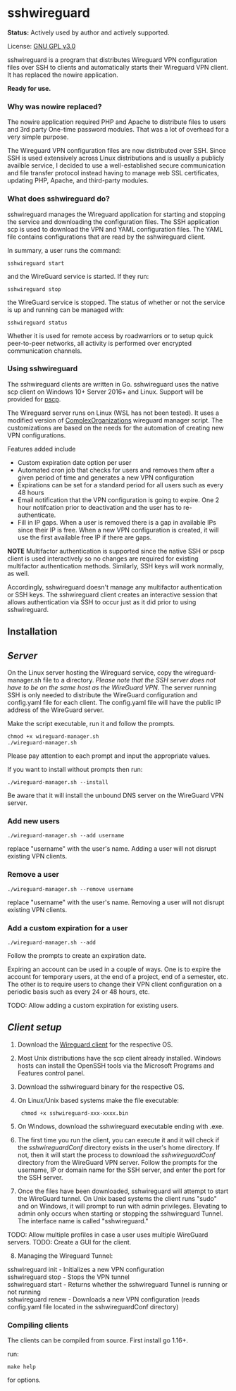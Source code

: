# sshwireguard

**Status:** Actively used by author and actively supported.

License: [GNU GPL v3.0](https://github.com/thedunston/sshwireguard/blob/master/LICENSE.md)

sshwireguard is a program that distributes Wireguard VPN configuration files over SSH to clients and automatically starts their Wireguard VPN client.  It has replaced the nowire application.

**Ready for use.**

### Why was nowire replaced?

The nowire application required PHP and Apache to distribute files to users and 3rd party One-time password modules. That was a lot of overhead for a very simple purpose.

The Wireguard VPN configuration files are now distributed over SSH. Since SSH is used extensively across Linux distributions and is usually a publicly availble service, I decided to use a well-established secure communication and file transfer protocol instead having to manage web SSL certificates, updating PHP, Apache, and third-party modules.

### What does sshwireguard do?

sshwireguard manages the Wireguard application for starting and stopping the service and downloading the configuration files. The SSH application scp is used to download the VPN and YAML configuration files.  The YAML file contains configurations that are read by the sshwireguard client.

In summary, a user runs the command:

    sshwireguard start

and the WireGuard service is started. If they run:

    sshwireguard stop

the WireGuard service is stopped.  The status of whether or not the service is up and running can be managed with:

    sshwireguard status

Whether it is used for remote access by roadwarriors or to setup quick peer-to-peer networks, all activity is performed over encrypted communication channels.

### Using sshwireguard

The sshwireguard clients are written in Go.  sshwireguard uses the native scp client on Windows 10+ Server 2016+ and Linux.  Support will be provided for [pscp](https://www.chiark.greenend.org.uk/~sgtatham/putty/latest.html).

The Wireguard server runs on Linux (WSL has not been tested).  It uses a modified version of [ComplexOrganizations](https://github.com/complexorganizations/wireguard-manager) wireguard manager script.  The customizations are based on the needs for the automation of creating new VPN configurations.

Features added include

- Custom expiration date option per user
- Automated cron job that checks for users and removes them after a given period of time and generates a new VPN configuration
- Expirations can be set for a standard period for all users such as every 48 hours
- Email notification that the VPN configuration is going to expire.  One 2 hour notifcation prior to deactivation and the user has to re-authenticate.
- Fill in IP gaps. When a user is removed there is a gap in available IPs since their IP is free. When a new VPN configuration is created, it will use the first available free IP if there are gaps.

**NOTE**
Multifactor authentication is supported since the native SSH or pscp client is used interactively so no changes are required for existing multifactor authentication methods. Similarly, SSH keys will work normally, as well.

Accordingly, sshwireguard doesn't manage any multifactor authentication or SSH keys.  The sshwireguard client creates an interactive session that allows authentication via SSH to occur just as it did prior to using sshwireguard.

## Installation

## *Server*

On the Linux server hosting the Wireguard service, copy the wireguard-manager.sh file to a directory.  *Please note that the SSH server does not have to be on the same host as the WireGuard VPN*.  The server running SSH is only needed to distribute the WireGuard configuration and config.yaml file for each client. The config.yaml file will have the public IP address of the WireGuard server.

Make the script executable, run it and follow the prompts.

    chmod +x wireguard-manager.sh
    ./wireguard-manager.sh

Please pay attention to each prompt and input the appropriate values.

If you want to install without prompts then run:

    ./wireguard-manager.sh --install

Be aware that it will install the unbound DNS server on the WireGuard VPN server.

### Add new users

    ./wireguard-manager.sh --add username

replace "username" with the user's name.  Adding a user will not disrupt existing VPN clients.

### Remove a user

    ./wireguard-manager.sh --remove username

replace "username" with the user's name.  Removing a user will not disrupt existing VPN clients.

### Add a custom expiration for a user

    ./wireguard-manager.sh --add

Follow the prompts to create an expiration date.

Expiring an account can be used in a couple of ways.  One is to expire the account for temporary users, at the end of a project, end of a semester, etc.  The other is to require users to change their VPN client configuration on a periodic basis such as every 24 or 48 hours, etc.

TODO: Allow adding a custom expiration for existing users.

## *Client setup*

1. Download the [Wireguard client](https://www.wireguard.com/install/) for the respective OS.
2. Most Unix distributions have the scp client already installed.  Windows hosts can install the OpenSSH tools via the Microsoft Programs and Features control panel.

3. Download the sshwireguard binary for the respective OS.

4. On Linux/Unix based systems make the file executable:

        chmod +x sshwireguard-xxx-xxxx.bin

5. On Windows, download the sshwireguard executable ending with .exe.

6. The first time you run the client, you can execute it and it will check if the *sshwireguardConf* directory exists in the user's home directory.  If not, then it will start the process to download the *sshwireguardConf* directory from the WireGuard VPN server.  Follow the prompts for the username, IP or domain name for the SSH server, and enter the port for the SSH server.

7. Once the files have been downloaded, sshwireguard will attempt to start the WireGuard tunnel.  On Unix based systems the client runs "sudo" and on Windows, it will prompt to run with admin privileges.  Elevating to admin only occurs when starting or stopping the sshwireguard Tunnel. The interface name is called "sshwireguard."

TODO: Allow multiple profiles in case a user uses multiple WireGuard servers.
TODO: Create a GUI for the client.

8.  Managing the Wireguard Tunnel:

sshwireguard init - Initializes a new VPN configuration  
sshwireguard stop - Stops the VPN tunnel  
sshwireguard start - Returns whether the sshwireguard Tunnel is running or not running  
sshwireguard renew - Downloads a new VPN configuration (reads config.yaml file located in the sshwireguardConf directory)  

### Compiling clients

The clients can be compiled from source.  First install go 1.16+.

run:

    make help

for options.
